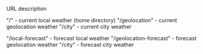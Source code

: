 URL description

"/" - current local weather (home directory)
"/geolocation" - current geolocation weather
"/city" - current city weather

"/local-forecast" - forecast local weather
"/geolocation-forecast" - forecast geolocation weather
"/city" - forecast city weather
